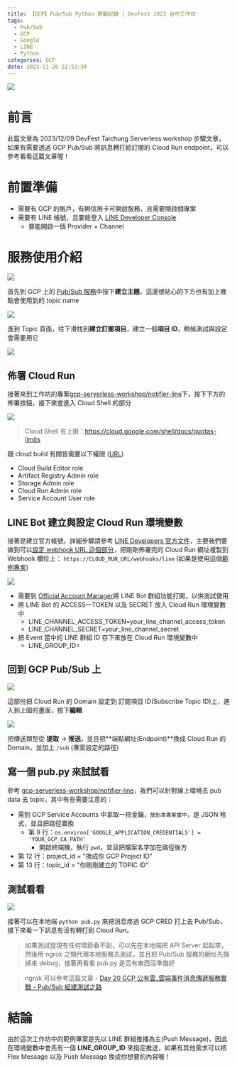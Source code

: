 ```yaml
---
title: 【GCP】Pub/Sub Python 實戰紀錄 | DevFest 2023 台中工作坊
tags:
  - Pub/Sub
  - GCP
  - Google
  - LINE
  - Python
categories: GCP
date: 2023-11-26 22:52:34
---
```


![](https://nijialin.com/images/2023/pubsub/OIG.jpeg)

# 前言

此篇文章為 2023/12/09 DevFest Taichung Serverless workshop 步驟文章，如果有需要透過 GCP Pub/Sub 將訊息轉打給訂閱的 Cloud Run endpoint，可以參考看看這篇文章喔！

<!-- more -->

# 前置準備

- 需要有 GCP 的帳戶，有綁信用卡可開啟服務，且需要開啟個專案
- 需要有 LINE 帳號，且要能登入 [LINE Developer Console](https://developers.line.biz/console/)
  - 要能開啟一個 Provider + Channel

# 服務使用介紹

![](https://nijialin.com/images/2023/pubsub/1.png)

首先到 GCP 上的 [Pub/Sub 服務](https://console.cloud.google.com/cloudpubsub/topic/create)中按下**建立主題**，這邊很貼心的下方也有加上晚點會使用到的 topic name

![](https://nijialin.com/images/2023/pubsub/2.png)

進到 Topic 頁面，往下滑找到**建立訂閱項目**，建立一個**項目 ID**，稍候測試與設定會需要用它

![](https://nijialin.com/images/2023/pubsub/3.png)

## 佈署 Cloud Run

接著來到工作坊的專案[gcp-serverless-workshop/notifier-line](https://github.com/gcp-serverless-workshop/notifier-line)下，按下下方的佈署按鈕，接下來會進入 Cloud Shell 的部分

![](https://nijialin.com/images/2023/pubsub/cloudshell.png)

> Cloud Shell 有上限：https://cloud.google.com/shell/docs/quotas-limits

跟 cloud build 有關皆需要以下權限 ([URL](https://cloud.google.com/run/docs/deploying-source-code#permissions_required_to_deploy))

- Cloud Build Editor role
- Artifact Registry Admin role
- Storage Admin role
- Cloud Run Admin role
- Service Account User role

## LINE Bot 建立與設定 Cloud Run 環境變數

接著是建立官方帳號，詳細步驟請參考 [LINE Developers 官方文件](https://developers.line.biz/en/docs/messaging-api/getting-started/#step-one-enable-use-of-messaging-api)，主要我們要做到可以[設定 webhook URL 這個部分](https://developers.line.biz/en/docs/messaging-api/building-bot/#setting-webhook-url)，把剛剛佈署完的 Cloud Run 網址複製到 Webhook 欄位上： `https://CLOUD_RUN_URL/webhooks/line` (如果是使用這個[範例專案](https://github.com/gcp-serverless-workshop/notifier-line))

![](https://nijialin.com/images/2023/pubsub/6.png)

- 需要到 [Official Account Manager](https://manager.line.biz/)將 LINE Bot 群組功能打開，以供測試使用
- 將 LINE Bot 的 ACCESS—TOKEN 以及 SECRET 放入 Cloud Run 環境變數中
  - LINE_CHANNEL_ACCESS_TOKEN=your_line_channel_access_token
  - LINE_CHANNEL_SECRET=your_line_channel_secret
- 把 Event 當中的 LINE 群組 ID 存下來放在 Cloud Run 環境變數中
  - LINE_GROUP_ID=

## 回到 GCP Pub/Sub 上

![](https://nijialin.com/images/2023/pubsub/4.png)

這部份把 Cloud Run 的 Domain 設定到 訂閱項目 ID(Subscribe Topic ID)上，進入到上圖的畫面，按下**編輯**

![](https://nijialin.com/images/2023/pubsub/5.png)

把傳送類型從 **提取** -> **推送**，並且把**端點網址(Endpoint)**換成 Cloud Run 的 Domain，並加上 `/sub` (專案設定的路徑)

## 寫一個 pub.py 來試試看

參考 [gcp-serverless-workshop/notifier-line](https://github.com/gcp-serverless-workshop/notifier-line/blob/main/pub.py)，我們可以針對線上環境去 pub data 去 topic，其中有些需要注意的：

- 需到 GCP Service Accounts 中拿取一把金鑰，`放到本專案當中`，是 JSON 格式，並且把路徑置換
  - 第 9 行：`os.environ['GOOGLE_APPLICATION_CREDENTIALS'] = 'YOUR_GCP_CA_PATH'`
    - 開啟終端機，執行 `pwd`，並且把檔案名字加在路徑後方
- 第 12 行：project_id = "換成你 GCP Project ID"
- 第 13 行：topic_id = "你剛剛建立的 TOPIC ID"

## 測試看看

![](https://nijialin.com/images/2023/pubsub/code.png)

接著可以在本地端 `python pub.py` 來把消息疼過 GCP CRED 打上去 Pub/Sub，接下來看一下訊息有沒有轉打到 Cloud Run。

> 如果測試發現有任何環節看不到，可以先在本地端把 API Server 起起來，然後用 ngrok 之類代理本地服務去測試，並且把 Pub/Sub 服務的網址先換掉來 debug，接著再看看 pub.py 是否有東西沒準備好

> ngrok 可以參考這篇文章 - [Day 20 GCP 公有雲\_雲端事件消息傳遞服務實戰 - Pub/Sub 組建測試之路](https://ithelp.ithome.com.tw/articles/10249308)

# 結論

由於這次工作坊中的範例專案是先以 LINE 群組推播為主(Push Message)，因此在環境變數中會先有一個 **LINE_GROUP_ID** 來指定推送，如果有其他需求可以把 Flex Message 以及 Push Message 換成你想要的內容喔！
